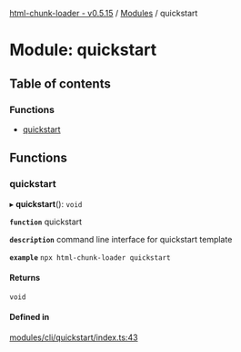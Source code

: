 [html-chunk-loader - v0.5.15](../README.md) / [Modules](../modules.md) / quickstart

# Module: quickstart

## Table of contents

### Functions

- [quickstart](quickstart.md#quickstart)

## Functions

### quickstart

▸ **quickstart**(): `void`

**`function`** quickstart

**`description`** command line interface for quickstart template

**`example`**
```npx html-chunk-loader quickstart```

#### Returns

`void`

#### Defined in

[modules/cli/quickstart/index.ts:43](https://github.com/abschill/html-chunk-loader/blob/55c8165/src/modules/cli/quickstart/index.ts#L43)
